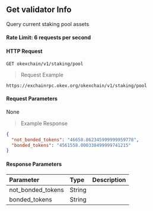 ## Get validator Info

Query current staking pool assets

#### Rate Limit: 6 requests per second

#### HTTP Request

`GET okexchain/v1/staking/pool`

> Request Example

```wiki
https://exchainrpc.okex.org/okexchain/v1/staking/pool
```

#### Request Parameters

None
> Example Response

```json
{
  "not_bonded_tokens": "46658.862345999999959778",
  "bonded_tokens": "4561558.000338499999741215"
}
```

#### Response Parameters

| **Parameter** | **Type** | **Description**                                                                                                                                                                                                                                                      |
| :----------------- | :------- | :------------------------------------------------------------------------------------------------------------------------------------------------------------------------------------------------------------------------------------------------------------------- |
|  not_bonded_tokens     | String    | 				|
|  bonded_tokens         | String    | 				|
